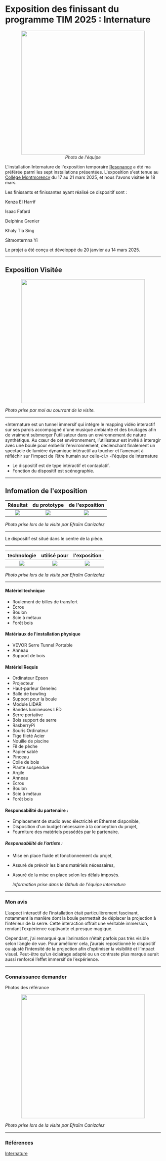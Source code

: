 #  Exposition des finissant du programme TIM 2025 : Internature 

<p align="center">
  <img src="/tp2/photos/internature/internature_equipe.jpg" height= 400px> <br>
  <i>Photo de l'équipe</i>
</p>

L'installation Internature de l'exposition temporaire [Resonance](https://tim-montmorency.com/2025/#/) a été ma préférée parmi les sept installations présentées.
L'exposition s'est tenue au [Collège Montmorency](https://www.cmontmorency.qc.ca) du 17 au 21 mars 2025, et nous l'avons visitée le 18 mars.

Les finissants et finissantes ayant réalisé ce dispositif sont :

Kenza El Harrif

Isaac Fafard

Delphine Grenier

Khaly Tia Sing

Sitmonternna Yi

Le projet a été conçu et développé du 20 janvier au 14 mars 2025.

---

## Exposition Visitée 

<p align="center">
  <img src="/tp2/photos/internature/fiche_internatuel.JPG" height= 400px>
</p>

*Photo prise par moi au courrant de la visite.*

---

«Internature est un tunnel immersif qui intègre le mapping vidéo interactif sur ses parois accompagné d'une musique ambiante et des bruitages afin de vraiment submerger l'utilisateur dans un environnement de nature synthétique. Au cœur de cet environnement, l’utilisateur est invité à interagir avec une boule pour embellir l'environnement, déclenchant finalement un spectacle de lumière dynamique intéractif au toucher et l’amenant à réfléchir sur l’impact de l’être humain sur celle-ci.» -l'équipe de Internature

- Le dispositif est de type intéractif et contaplatif.
- Fonction du dispositif est scénographie.

---

## Infomation de l'exposition

 Résultat  | du prototype |  de l'exposition
:-------------------------:|:-------------------------:|:-------------------------:
![](/tp2/photos/internature/internature_projection_dans_tunnel.jpg)|![](/tp2/photos/internature/internature_vu_dans_tunnel.jpg)|![](/tp2/photos/internature/internature_projection_dans_tunnel_droite.jpg)

*Photo prise lors de la visite par Efraïm Canizalez*

---

Le dispositif est situé dans le centre de la pièce. 

---

 technologie  | utilisé pour | l'exposition
:-------------------------:|:-------------------------:|:-------------------------:
![](/tp2/photos/internature/internature_capteur.jpg)|![](/tp2/photos/internature/internature_projection.jpg)|![](/tp2/photos/internature/internature_prototype.jpg)

*Photo prise lors de la visite par Efraïm Canizalez*

---

#### Matériel technique

- Roulement de billes de transfert	
- Écrou	
- Boulon	
- Scie à métaux
- Forêt bois

#### Matériaux de l'installation physique

- VEVOR Serre Tunnel Portable
- Anneau	
- Support de bois

#### Matériel Requis
- Ordinateur Epson	
- Projecteur
- Haut-parleur Genelec
- Balle de bowling
- Support pour la boule	
- Module LIDAR
- Bandes lumineuses LED
- Serre portative
- Bois support de serre
- RasberryPi
- Souris Ordinateur
- Tige fileté Acier
- Nouille de piscine
- Fil de pèche
- Papier sablé
- Pinceau
- Colle de bois
- Plante suspendue
- Argile
- Anneau
- Écrou
- Boulon
- Scie à métaux
- Forêt bois



#### Responsabilité du partenaire :



- Emplacement de studio avec électricité et Ethernet disponible,	
- Disposition d'un budget nécessaire à la conception du projet,
- Fourniture des matériels possédés par le partenaire.

 
  
##### Responsabilité de l'artiste :


- Mise en place fluide et fonctionnement du projet,
- Assuré de prévoir les biens matériels nécessaires,
- Assuré de la mise en place selon les délais imposés.

  *Information prise dans le Github de l'équipe Internature*

---

### Mon avis 

L’aspect interactif de l’installation était particulièrement fascinant, notamment la manière dont la boule permettait de déplacer la projection à l’intérieur de la serre. Cette interaction offrait une véritable immersion, rendant l’expérience captivante et presque magique.  

Cependant, j’ai remarqué que l’animation n’était parfois pas très visible selon l’angle de vue. Pour améliorer cela, j’aurais repositionné le dispositif ou ajusté l’intensité de la projection afin d’optimiser la visibilité et l’impact visuel. Peut-être qu’un éclairage adapté ou un contraste plus marqué aurait aussi renforcé l’effet immersif de l’expérience.

---

### Connaissance demander

 Photos des référance

<p align="center">
  <img src="/tp2/photos/internature/internature_ordi.jpg" height= 400px>
</p>

*Photo prise lors de la visite par Efraïm Canizalez*

---

### Références

[Internature](https://tprangers.github.io/internature/#/)

